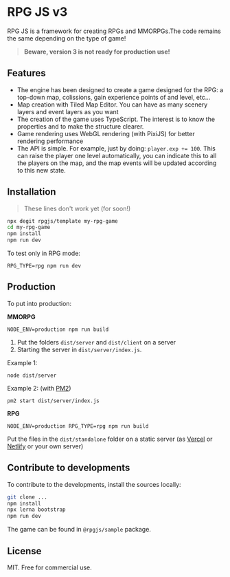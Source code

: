 # RPG JS v3

RPG JS is a framework for creating RPGs and MMORPGs.The code remains the same depending on the type of game!

> **Beware, version 3 is not ready for production use!**

## Features

* The engine has been designed to create a game designed for the RPG: a top-down map, colissions, gain experience points of and level, etc...
* Map creation with Tiled Map Editor. You can have as many scenery layers and event layers as you want
* The creation of the game uses TypeScript. The interest is to know the properties and to make the structure clearer.
* Game rendering uses WebGL rendering (with PixiJS) for better rendering performance
* The API is simple. For example, just by doing: `player.exp += 100`. This can raise the player one level automatically, you can indicate this to all the players on the map, and the map events will be updated according to this new state.

## Installation 

> These lines don't work yet (for soon!)

```bash
npx degit rpgjs/template my-rpg-game
cd my-rpg-game
npm install
npm run dev
```

To test only in RPG mode:

`RPG_TYPE=rpg npm run dev`

## Production

To put into production:

**MMORPG**

`NODE_ENV=production npm run build`

1. Put the folders `dist/server` and `dist/client` on a server
2. Starting the server in `dist/server/index.js`.

Example 1:

`node dist/server`

Example 2: (with [PM2](https://pm2.keymetrics.io))

`pm2 start dist/server/index.js`

**RPG**

`NODE_ENV=production RPG_TYPE=rpg npm run build`

Put the files in the `dist/standalone` folder on a static server (as [Vercel](https://vercel.com) or [Netlify](https://www.netlify.com) or your own server)

## Contribute to developments

To contribute to the developments, install the sources locally:

```bash
git clone ...
npm install
npx lerna bootstrap
npm run dev
```

The game can be found in `@rpgjs/sample` package.

## License
MIT. Free for commercial use.